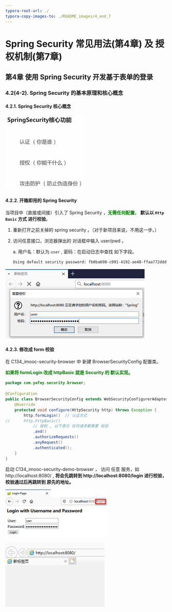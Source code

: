 ```yaml
---
typora-root-url: ./
typora-copy-images-to: ./README_images/4_and_7
---
```




# Spring Security 常见用法(第4章) 及 授权机制(第7章)

## 第4章 使用 Spring Security 开发基于表单的登录



### 4.2(4-2). Spring Security 的基本原理和核心概念

#### 4.2.1. Spring Security 核心概念

![image-20200214211553256](README_images/4_and_7/image-20200214211553256.png)

#### 4.2.2. 开箱即用的 Spring Security

当项目中（直接或间接）引入了 Spring Security ，<span style="color:green">**无需任何配置**</span>， **默认以 `Http Basic` 方式 进行校验**。

1. 重新打开之前关掉的 spring security 。（对于新项目来说，不用这一步。）

2. 访问任意接口，浏览器弹出的 对话框中输入 user/pwd 。

   a. 用户名：默认为 `user` ,  密码：在启动日志中查找 如下字段。

   ```txt
   Using default security password: fb0ba698-c091-4192-ae48-ffaa772ddddc
   ```

![image-20200214224714465](README_images/4_and_7/image-20200214224714465.png)



#### 4.2.3. 修改成 form 校验

在 C134_imooc-security-browser 中 新建 BrowserSecurityConfig 配置类。

<span style="color:green">**如果将 formLogin 改成 httpBasic 就是 Security 的 默认实现。**</span>

```java
package com.yafey.security.browser;

@Configuration
public class BrowserSecurityConfig extends WebSecurityConfigurerAdapter {
	@Override
	protected void configure(HttpSecurity http) throws Exception {
		http.formLogin()  // 认证方式
//		http.httpBasic()
			// 授权 , 以下表示 任何请求都需要 校验
			.and()
			.authorizeRequests()
			.anyRequest()
			.authenticated();
	}
}
```



启动 C134_imooc-security-demo-browser ， 访问 任意 服务，如 http://localhost:8080/ , **将会先跳转到 http://localhost:8080/login 进行校验，校验通过后再跳转到 原先的地址。**



![image-20200214232433403](README_images/4_and_7/image-20200214232433403.png)

![security-form-redirect.gif](README_images/4_and_7/security-form-redirect.gif)